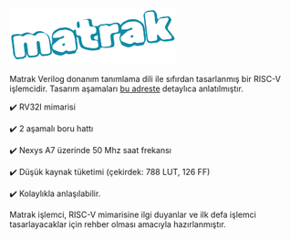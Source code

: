 <p><img src="matrak.png" height="100"/></p>

Matrak Verilog donanım tanımlama dili ile sıfırdan tasarlanmış bir RISC-V işlemcidir. Tasarım aşamaları [bu adreste](https://necaticakaci.github.io/posts/riscv-1/) detaylıca anlatılmıştır.

:heavy_check_mark: RV32I mimarisi

:heavy_check_mark: 2 aşamalı boru hattı

:heavy_check_mark: Nexys A7 üzerinde 50 Mhz saat frekansı

:heavy_check_mark: Düşük kaynak tüketimi (çekirdek: 788 LUT, 126 FF)

:heavy_check_mark: Kolaylıkla anlaşılabilir.

Matrak işlemci, RISC-V mimarisine ilgi duyanlar ve ilk defa işlemci tasarlayacaklar için rehber olması amacıyla hazırlanmıştır.
